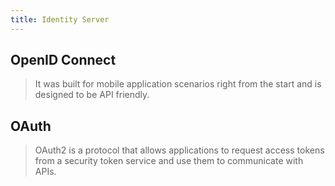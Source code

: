 ```yaml
---
title: Identity Server
---
```


## OpenID Connect
> It was built for mobile application scenarios right from the start and is designed to be API friendly.

## OAuth
> OAuth2 is a protocol that allows applications to request access tokens from a security token service and use them to communicate with APIs.
